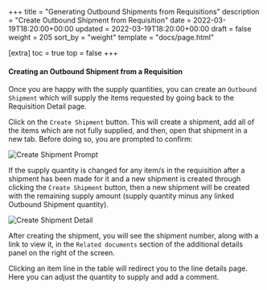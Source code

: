 +++
title = "Generating Outbound Shipments from Requisitions"
description = "Create Outbound Shipment from Requisition"
date = 2022-03-19T18:20:00+00:00
updated = 2022-03-19T18:20:00+00:00
draft = false
weight = 205
sort_by = "weight"
template = "docs/page.html"

[extra]
toc = true
top = false
+++

#### Creating an Outbound Shipment from a Requisition

Once you are happy with the supply quantities, you can create an `Outbound
Shipment` which will supply the items requested by going back to the Requisition
Detail page.

Click on the `Create Shipment` button. This will create a shipment, add all of the items which are not fully supplied, and then, open that shipment in a new tab. Before doing so, you are prompted to confirm:

![Create Shipment Prompt](/docs/distribution/images/requisition-create-shipment.png)

If the supply quantity is changed for any item/s in the requisition after a shipment has been made for it and a new shipment is created through clicking the `Create Shipment` button, then a new shipment will be created with the remaining supply amount (supply quantity minus any linked Outbound Shipment quantity).

![Create Shipment Detail](/docs/distribution/images/requisition-create-shipment.gif)

After creating the shipment, you will see the shipment number, along with a link to view it, in the `Related documents` section of the additional details panel on the right of the screen.

Clicking an item line in the table will redirect you to the line details page. Here you can adjust the quantity to supply and add a comment.